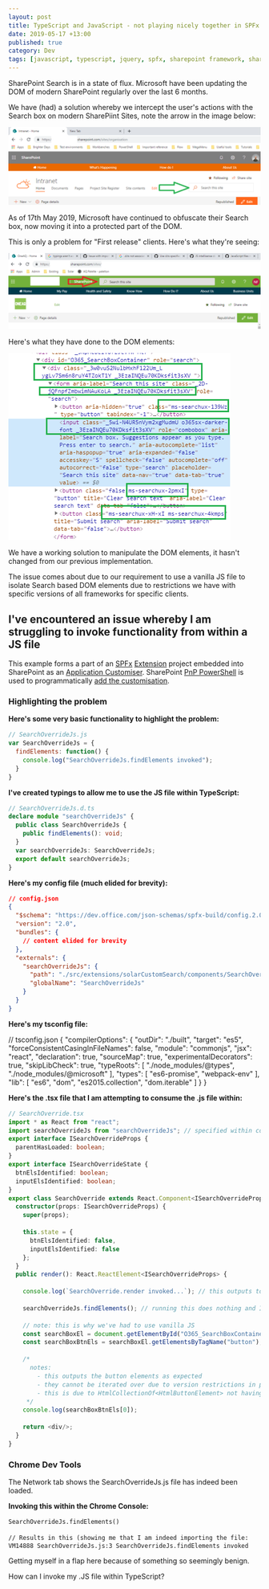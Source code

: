 ```yaml
---
layout: post
title: TypeScript and JavaScript - not playing nicely together in SPFx React
date: 2019-05-17 +13:00
published: true
category: Dev
tags: [javascript, typescript, jquery, spfx, sharepoint framework, sharepoint, react]
---
```


SharePoint Search is in a state of flux. Microsoft have been updating the DOM of modern SharePoint regularly over the last 6 months.

We have (had) a solution whereby we intercept the user's actions with the Search box on modern SharePiint Sites, note the arrow in the image below:

![SharePoint Modern Search - the old UX](/img/SearchAndTypeScript01.png)

As of 17th May 2019, Microsoft have continued to obfuscate their Search box, now moving it into a protected part of the DOM.

This is only a problem for "First release" clients. Here's what they're seeing:

![SharePoint Modern Search - the updated UX](/img/SearchAndTypeScript02.png)

Here's what they have done to the DOM elements:

![SharePoint Modern Search - the updated DOM](/img/SearchAndTypeScript05.png)

We have a working solution to manipulate the DOM elements, it hasn't changed from our previous implementation.

The issue comes about due to our requirement to use a vanilla JS file to isolate Search based DOM elements due to restrictions we have with specific versions of all frameworks for specific clients.

## I've encountered an issue whereby I am struggling to invoke functionality from within a JS file

This example forms a part of an [SPFx](https://docs.microsoft.com/en-us/sharepoint/dev/spfx/sharepoint-framework-overview) [Extension](https://docs.microsoft.com/en-us/sharepoint/dev/spfx/extensions/overview-extensions) project embedded into SharePoint as an [Application Customiser](https://docs.microsoft.com/en-us/sharepoint/dev/spfx/extensions/get-started/using-page-placeholder-with-extensions). SharePoint [PnP PowerShell](https://docs.microsoft.com/en-us/powershell/module/sharepoint-pnp/?view=sharepoint-ps) is used to programmatically [add the customisation](https://docs.microsoft.com/en-us/powershell/module/sharepoint-pnp/add-pnpcustomaction?view=sharepoint-ps).

### Highlighting the problem

**Here's some very basic functionality to highlight the problem:**

~~~js
// SearchOverrideJs.js
var SearchOverrideJs = {
  findElements: function() {
    console.log("SearchOverrideJs.findElements invoked");
  }
}
~~~

**I've created typings to allow me to use the JS file within TypeScript:**

~~~ts
// SearchOverrideJs.d.ts
declare module "searchOverrideJs" {
  public class SearchOverrideJs {
    public findElements(): void;
  }
  var searchOverrideJs: SearchOverrideJs;
  export default searchOverrideJs;
}
~~~

**Here's my config file (much elided for brevity):**

~~~json
// config.json
{
  "$schema": "https://dev.office.com/json-schemas/spfx-build/config.2.0.schema.json",
  "version": "2.0",
  "bundles": {
    // content elided for brevity
  },
  "externals": {
    "searchOverrideJs": {
      "path": "./src/extensions/solarCustomSearch/components/SearchOverrideJs.js",
      "globalName": "SearchOverrideJs"
    }
  }
}
~~~

**Here's my tsconfig file:**

// tsconfig.json
{
  "compilerOptions": {
    "outDir": "./built",
    "target": "es5",
    "forceConsistentCasingInFileNames": false,
    "module": "commonjs",
    "jsx": "react",
    "declaration": true,
    "sourceMap": true,
    "experimentalDecorators": true,
    "skipLibCheck": true,
    "typeRoots": [
      "./node_modules/@types",
      "./node_modules/@microsoft"
    ],
    "types": [
      "es6-promise",
      "webpack-env"
    ],
    "lib": [
      "es6",
      "dom",
      "es2015.collection",
      "dom.iterable"
    ]
  }
}

**Here's the .tsx file that I am attempting to consume the .js file within:**

~~~ts
// SearchOverride.tsx
import * as React from "react";
import searchOverrideJs from "searchOverrideJs"; // specified within config.json
export interface ISearchOverrideProps {
  parentHasLoaded: boolean;
}
export interface ISearchOverrideState {
  btnElsIdentified: boolean;
  inputElsIdentified: boolean;
}
export class SearchOverride extends React.Component<ISearchOverrideProps, ISearchOverrideState> {
  constructor(props: ISearchOverrideProps) {
    super(props);

    this.state = {
      btnElsIdentified: false,
      inputElsIdentified: false
    };
  }
  public render(): React.ReactElement<ISearchOverrideProps> {

    console.log(`SearchOverride.render invoked...`); // this outputs to the console

    searchOverrideJs.findElements(); // running this does nothing and I cannot figure out why
    
    // note: this is why we've had to use vanilla JS
    const searchBoxEl = document.getElementById("O365_SearchBoxContainer");
    const searchBoxBtnEls = searchBoxEl.getElementsByTagName("button");
    
    /*
      notes:
        - this outputs the button elements as expected
        - they cannot be iterated over due to version restrictions in place
        - this is due to HtmlCollectionOf<HtmlButtonElement> not having the expected properties available
     */
    console.log(searchBoxBtnEls[0]);

    return <div/>;
  }
}  
~~~

### Chrome Dev Tools

The Network tab shows the SearchOverrideJs.js file has indeed been loaded.

**Invoking this within the Chrome Console:**

~~~text
SearchOverrideJs.findElements()

// Results in this (showing me that I am indeed importing the file:
VM14888 SearchOverrideJs.js:3 SearchOverrideJs.findElements invoked
~~~

Getting myself in a flap here because of something so seemingly benign.

How can I invoke my .JS file within TypeScript?
